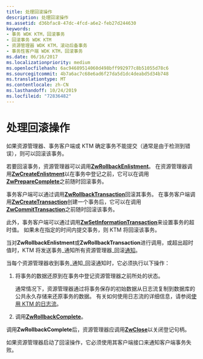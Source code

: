 ```yaml
---
title: 处理回滚操作
description: 处理回滚操作
ms.assetid: d36bfac8-47dc-4fcd-a6e2-feb27d244630
keywords:
- 事务 WDK KTM，回滚事务
- 回滚事务 WDK KTM
- 资源管理器 WDK KTM，滚动后备事务
- 事务性客户端 WDK KTM，回滚事务
ms.date: 06/16/2017
ms.localizationpriority: medium
ms.openlocfilehash: 6ac94689514060d498bff992977c8b51055d78c6
ms.sourcegitcommit: 4b7a6ac7c68e6ad6f27da5d1dc4deabd5d34b748
ms.translationtype: MT
ms.contentlocale: zh-CN
ms.lasthandoff: 10/24/2019
ms.locfileid: "72836482"
---
```

# <a name="handling-rollback-operations"></a>处理回滚操作


如果资源管理器、事务客户端或 KTM 确定事务不能提交（通常是由于检测到错误），则可以回滚该事务。

若要回滚事务，资源管理器可以调用[**ZwRollbackEnlistment**](https://docs.microsoft.com/windows-hardware/drivers/ddi/wdm/nf-wdm-ntrollbackenlistment)。 在资源管理器调用[**ZwCreateEnlistment**](https://docs.microsoft.com/windows-hardware/drivers/ddi/wdm/nf-wdm-ntcreateenlistment)以在事务中登记之前，它可以在调用[**ZwPrepareComplete**](https://docs.microsoft.com/windows-hardware/drivers/ddi/wdm/nf-wdm-ntpreparecomplete)之前随时回滚事务。

事务客户端可以通过调用[**ZwRollbackTransaction**](https://docs.microsoft.com/windows-hardware/drivers/ddi/wdm/nf-wdm-ntrollbacktransaction)回滚其事务。 在事务客户端调用[**ZwCreateTransaction**](https://docs.microsoft.com/windows-hardware/drivers/ddi/wdm/nf-wdm-ntcreatetransaction)创建一个事务后，它可以在调用[**ZwCommitTransaction**](https://docs.microsoft.com/windows-hardware/drivers/ddi/wdm/nf-wdm-ntcommittransaction)之前随时回滚该事务。

此外，事务客户端可以通过调用[**ZwSetInformationTransaction**](https://docs.microsoft.com/windows-hardware/drivers/ddi/wdm/nf-wdm-ntsetinformationtransaction)来设置事务的超时值。 如果未在指定的时间内提交事务，则 KTM 将回滚该事务。

当对**ZwRollbackEnlistment**或**ZwRollbackTransaction**进行调用，或超出超时值时，KTM 将发送事务\_通知所有资源管理器\_回滚[通知](transaction-notifications.md)。

当每个资源管理器收到事务\_通知\_回滚通知时，它必须执行以下操作：

1.  将事务的数据还原到在事务中登记资源管理器之前所处的状态。

    通常情况下，资源管理器通过将事务保存的初始数据从日志流复制到数据库的公共永久存储来还原事务的数据。 有关如何使用日志流的详细信息，请参阅[使用 KTM 的日志流](using-log-streams-with-ktm.md)。

2.  调用[**ZwRollbackComplete**](https://docs.microsoft.com/windows-hardware/drivers/ddi/wdm/nf-wdm-ntrollbackcomplete)。

调用**ZwRollbackComplete**后，资源管理器应调用[**ZwClose**](https://docs.microsoft.com/windows-hardware/drivers/ddi/ntifs/nf-ntifs-ntclose)以关闭登记句柄。

如果资源管理器启动了回滚操作，它必须使用其客户端接口来通知客户端事务失败。

 

 





